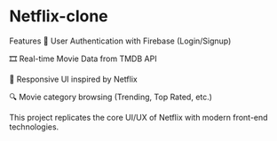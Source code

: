 # Netflix-clone
Features
🔐 User Authentication with Firebase (Login/Signup)

🎞️ Real-time Movie Data from TMDB API

🎨 Responsive UI inspired by Netflix

🔍 Movie category browsing (Trending, Top Rated, etc.)

This project replicates the core UI/UX of Netflix with modern front-end technologies.

